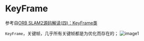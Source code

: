 # KeyFrame
参考自[ORB SLAM2源码解读(四)：KeyFrame类](https://zhuanlan.zhihu.com/p/84293190)

`KeyFrame`，关键帧，几乎所有关键帧都是为优化而存在的；
![image1](https://pic4.zhimg.com/80/v2-bd280cbefa094b8b396ba84fd85e903f_720w.jpg)
